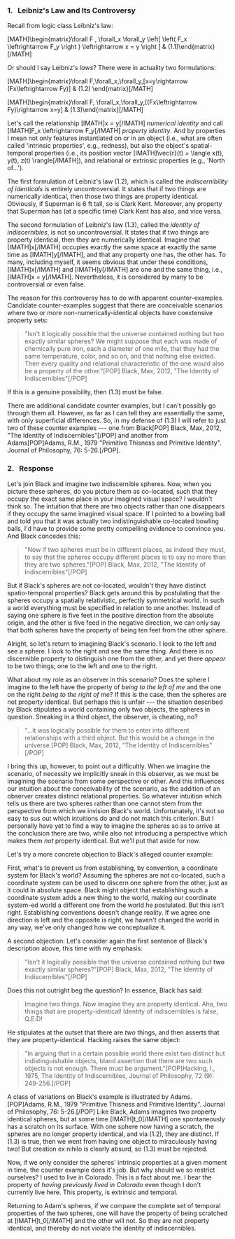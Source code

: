 ﻿### 1. &nbsp; Leibniz's Law and Its Controversy

Recall from logic class Leibniz's law:

[MATH]\begin{matrix}\forall F \, \forall_x \forall_y \left[ \left( F_x \leftrightarrow F_y \right ) \leftrightarrow x = y \right ] & (1.1)\end{matrix}[/MATH]

Or should I say Leibniz's *laws*? There were in actuality two formulations:

[MATH]\begin{matrix}\forall F\,\forall_x\,\forall_y\,[x=y\rightarrow (Fx\leftrightarrow Fy)] & (1.2) \end{matrix}[/MATH]

[MATH]\begin{matrix}\forall F\, \forall_x\,\forall_y\,[(Fx\leftrightarrow Fy)\rightarrow x=y] & (1.3)\end{matrix}[/MATH]

Let's call the relationship [IMATH]x = y[/IMATH] *numerical identity* and call [IMATH]F_x  \leftrightarrow F_y[/IMATH] *property identity*. And by properties I mean not only features instantiated on or in an object (i.e., what are often called 'intrinsic properties', e.g., redness), but also the object's spatial-temporal properties (i.e., its position vector [IMATH]\vec{r}(t) = \langle x(t), y(t), z(t) \rangle[/IMATH]), and relational or extrinsic properties (e.g., 'North of...').

The first formulation of Leibniz's law (1.2), which is called the *indiscernibility of identicals* is entirely uncontroversial. It states that if two things are numerically identical, then those two things are property identical. Obviously, if Superman is 6 ft tall, so is Clark Kent. Moreover, any property that Superman has (at a specific time) Clark Kent has also, and vice versa.

The second formulation of Leibniz's law (1.3), called the *identity of indiscernibles*, is not so uncontroversial. It states that if two things are property identical, then they are numerically identical. Imagine that [IMATH]x[/IMATH] occupies exactly the same space at exactly the same time as [IMATH]y[/IMATH], and that any property one has, the other has. To many, including myself, it seems obvious that under these conditions, [IMATH]x[/IMATH] and [IMATH]y[/IMATH] are one and the same thing, i.e., [IMATH]x = y[/IMATH]. Nevertheless, it is considered by many to be controversial or even false.

The reason for this controversy has to do with apparent counter-examples. Candidate counter-examples suggest that there are conceivable scenarios where two or more non-numerically-identical objects have coextensive property sets:

> "Isn't it logically possible that the universe contained nothing but two exactly similar spheres? We might suppose that each was made of chemically pure iron, each a diameter of one mile, that they had the same temperature, color, and so on, and that nothing else existed. Then every quality and relational characteristic of the one would also be a property of the other."[POP] Black, Max, 2012, "The Identity of Indiscernibles"[/POP]

If this is a genuine possibility, then (1.3) must be false.

There are additional candidate counter examples, but I can't possibly go through them all. However, as far as I can tell they are essentially the same, with only superficial differences. So, in my defense of (1.3) I will refer to just two of these counter examples --- one from Black[POP] Black, Max, 2012, "The Identity of Indiscernibles"[/POP] and another from Adams[POP]Adams, R.M., 1979 "Primitive Thisness and Primitive Identity". Journal of Philosophy, 76: 5-26.[/POP].

### 2. &nbsp; Response

Let's join Black and imagine two indiscernible spheres. Now, when you picture these spheres, do you picture them as co-located, such that they occupy the exact same place in your imagined visual space? I wouldn't think so. The intuition that there are two objects rather than one disappears if they occupy the same imagined visual space. If I pointed to a bowling ball and told you that it was actually two indistinguishable co-located bowling balls, I'd have to provide some pretty compelling evidence to convince you. And Black concedes this:

> "Now if two spheres must be in different places, as indeed they must, to say that the spheres occupy different places is to say no more than they are two spheres."[POP] Black, Max, 2012, "The Identity of Indiscernibles"[/POP]

But if Black's spheres are not co-located, wouldn't they have distinct spatio-temporal properties? Black gets around this by postulating that the spheres occupy a spatially relativistic, perfectly symmetrical world. In such a world everything must be specified in relation to one another. Instead of saying one sphere is five feet in the positive direction from the absolute origin, and the other is five feed in the negative direction, we can only say that both spheres have the property of being ten feet from the other sphere.

Alright, so let's return to imagining Black's scenario. I look to the left and see a sphere. I look to the right and see the same thing. And there is no discernible property to distinguish one from the other, and yet there *appear* to be two things; one to the left and one to the right.

What about my role as an observer in this scenario? Does the sphere I imagine to the left have the property of *being to the left of me* and the one on the right *being to the right of me*? If this is the case, then the spheres are not property identical. But perhaps this is unfair --- the situation described by Black stipulates a world containing only two objects, the spheres in question. Sneaking in a third object, the observer, is cheating, no?

> "...it was logically possible for them to enter into different relationships with a third object. But this would be a change in the universe.[POP] Black, Max, 2012, "The Identity of Indiscernibles"[/POP]

I bring this up, however, to point out a difficultly. When we imagine the scenario, of necessity we implicitly sneak in this observer, as we must be imagining the scenario from some perspective or other. And this influences our intuition about the conceivability of the scenario, as the addition of an observer creates distinct relational properties. So whatever intuition which tells us there are two spheres rather than one cannot stem from the perspective from which we invision Black's world. Unfortunately, it's not so easy to sus out which intuitions do and do not match this criterion. But I personally have yet to find a way to imagine the spheres so as to arrive at the conclusion there are two, while also not introducing a perspective which makes them *not* property identical. But we'll put that aside for now.

Let's try a more concrete objection to Black's alleged counter example:

First, what's to prevent us from establishing, by convention, a coordinate system for Black's world? Assuming the spheres are not co-located, such a coordinate system can be used to discern one sphere from the other, just as it could in absolute space. Black might object that establishing such a coordinate system adds a new thing to the world, making our coordinate system-ed world a different one from the world he postulated. But this isn't right. Establishing conventions doesn't change reality. If we agree one direction is left and the opposite is right, we haven't changed the world in any way, we've only changed how we conceptualize it.

A second objection: Let's consider again the first sentence of Black's description above, this time with my emphasis:
> "Isn't it logically possible that the universe contained nothing but **two** exactly similar spheres?"[POP] Black, Max, 2012, "The Identity of Indiscernibles"[/POP]

Does this not outright beg the question? In essence, Black has said:
> Imagine two things. Now imagine they are property identical. Aha, two things that are property-identical! Identity of indiscernibles is false, Q.E.D!

He stipulates at the outset that there are *two* things, and then asserts that they are property-identical. Hacking
raises the same object:
> "In arguing that in a certain possible world there exist two distinct but indistinguishable objects, bland assertion that there are two such objects is not enough. There must be argument."[POP]Hacking, I., 1975, The Identity of Indiscernibles, Journal of Philosophy, 72 (9): 249-256.[/POP]

A class of variations on Black's example is illustrated by Adams.[POP]Adams, R.M., 1979 "Primitive Thisness and Primitive Identity". Journal of Philosophy, 76: 5-26.[/POP] Like Black, Adams imagines two property identical spheres, but at some time [IMATH]t_0[/IMATH] one spontaneously has a scratch on its surface. With one sphere now having a scratch, the spheres are no longer property identical, and via (1.2), they are distinct. If (1.3) is true, then we went from having one object to miraculously having two! But creation ex nihilo is clearly absurd, so (1.3) must be rejected.

Now, if we only consider the spheres' intrinsic properties at a given moment in time, the counter example does it's job. But why should we so restrict ourselves? I used to live in Colorado. This is a fact about me. I bear the property of *having previously lived in Colorado* even though I don't currently live here. This property, is extrinsic and temporal.

Returning to Adam's spheres, if we compare the complete set of temporal properties of the two spheres, one will have the property of being scratched at [IMATH]t_0[/IMATH] and the other will not. So they are not property identical, and thereby do not violate the identity of indiscernibles.

